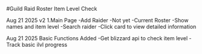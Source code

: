 #Guild Raid Roster Item Level Check

Aug 21 2025 v2
1.Main Page
    -Add Raider
        -Not yet
    -Current Roster
        -Show names and item level
        -Search raider
        -Click card to view detailed information

Aug 21 2025
Basic Functions Added
-Get blizzard api to check item level
-Track basic ilvl progress